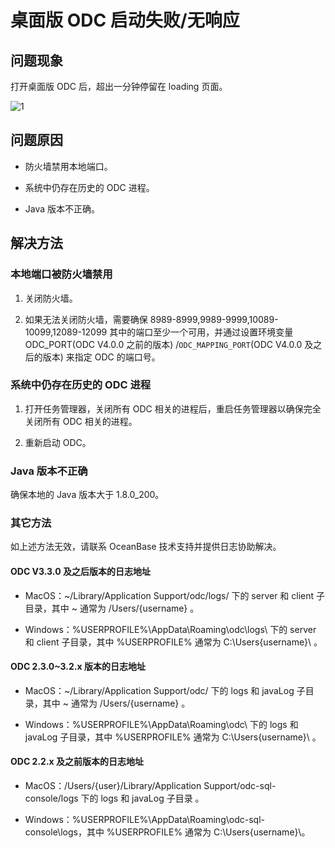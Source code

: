 桌面版 ODC 启动失败/无响应 
=================================

**问题现象**
-----------------

打开桌面版 ODC 后，超出一分钟停留在 loading 页面。

![1](https://obbusiness-private.oss-cn-shanghai.aliyuncs.com/doc/img/odc/KB/3.common-troubleshooting/6.client-odc-problems/4.failed-to-start-or-not-responding/1.png)

**问题原因**
-----------------

* 防火墙禁用本地端口。

* 系统中仍存在历史的 ODC 进程。

* Java 版本不正确。

**解决方法** 
-----------------

### **本地端口被防火墙禁用** 

1. 关闭防火墙。

2. 如果无法关闭防火墙，需要确保 8989-8999,9989-9999,10089-10099,12089-12099 其中的端口至少一个可用，并通过设置环境变量 ODC_PORT(ODC V4.0.0 之前的版本) /`ODC_MAPPING_PORT`(ODC V4.0.0 及之后的版本) 来指定 ODC 的端口号。

### **系统中仍存在历史的 ODC 进程** 

1. 打开任务管理器，关闭所有 ODC 相关的进程后，重启任务管理器以确保完全关闭所有 ODC 相关的进程。

2. 重新启动 ODC。

### **Java 版本不正确**

确保本地的 Java 版本大于 1.8.0_200。

### **其它方法** 

如上述方法无效，请联系 OceanBase 技术支持并提供日志协助解决。

#### ODC V3.3.0 及之后版本的日志地址

* MacOS：~/Library/Application Support/odc/logs/ 下的 server 和 client 子目录，其中 ~ 通常为 /Users/{username} 。

* Windows：%USERPROFILE%\AppData\Roaming\odc\logs\ 下的 server 和 client 子目录，其中 %USERPROFILE% 通常为 C:\Users\{username}\ 。

#### ODC 2.3.0\~3.2.x 版本的日志地址 

* MacOS：~/Library/Application Support/odc/ 下的 logs 和 javaLog 子目录，其中 ~ 通常为 /Users/{username} 。

* Windows：%USERPROFILE%\AppData\Roaming\odc\ 下的 logs 和 javaLog 子目录，其中 %USERPROFILE% 通常为 C:\Users\{username}\ 。

#### ODC 2.2.x 及之前版本的日志地址

* MacOS：/Users/{user}/Library/Application Support/odc-sql-console/logs 下的 logs 和 javaLog 子目录 。

* Windows：%USERPROFILE%\AppData\Roaming\odc-sql-console\logs，其中 %USERPROFILE% 通常为 C:\Users\{username}\。
